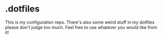 # .dotfiles
This is my configuration repo. There's also some weird stuff in my dotfiles please don't judge too much. Feel free to use whatever you would like from it!
